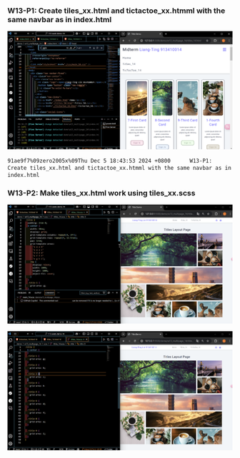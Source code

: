 ###    W13-P1: Create tiles_xx.html and tictactoe_xx.htmml with the same navbar as in index.html

![](./w13-p1.png)

```
91ae9f7%09zero2005x%09Thu Dec 5 18:43:53 2024 +0800      W13-P1: Create tiles_xx.html and tictactoe_xx.htmml with the same navbar as in index.html
```

###    W13-P2: Make tiles_xx.html work using tiles_xx.scss


![](./w13-p2-1.png)

![](./w13-p2-2.png)

```

```
